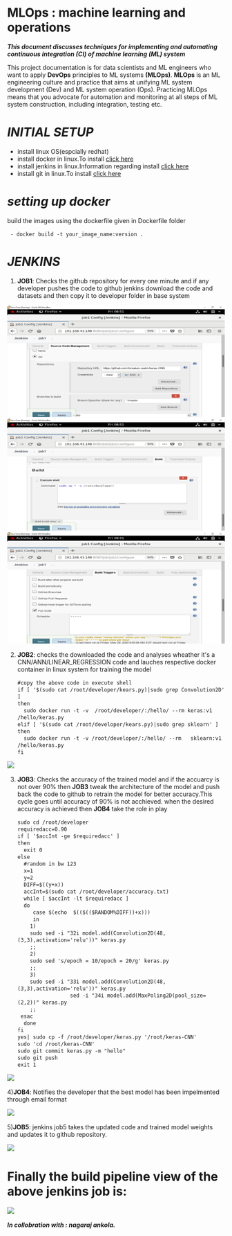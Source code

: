 # MLOps : machine learning and operations
***This document discusses techniques for implementing and automating continuous integration (CI) of machine learning (ML) system***  

This project documentation is for data scientists and ML engineers who want to apply **DevOps** principles to ML systems **(MLOps)**. **MLOps** is an ML engineering culture and practice that aims at unifying ML system development (Dev) and ML system operation (Ops). Practicing MLOps means that you advocate for automation and monitoring at all steps of ML system construction, including integration, testing etc.

# ***INITIAL SETUP***
 * install linux OS(espcially redhat) 
 * install docker in linux.To install [click here](https://docs.docker.com/engine/install/)
 * install jenkins in linux.Information regarding install [click here](https://www.jenkins.io/download/)
 * install git in linux.To install [click here](https://git-scm.com/download/linux)

# ***setting up docker***
 build the images using the dockerfile given in Dockerfile folder 
     
     - docker build -t your_image_name:version .
      
# ***JENKINS***  
1) **JOB1**:
Checks the github repository for every one minute and if any developer pushes the code to github jenkins download the code and datasets and then copy it to developer folder in base system 
   
![](screenshots/j11.png)
![](screenshots/j12.png)
![](screenshots/j13.png)


2) **JOB2**:
checks the downloaded the code and analyses wheather it's a CNN/ANN/LINEAR_REGRESSION code and lauches respective docker container in linux system for training the model

       #copy the above code in execute shell
       if [ '$(sudo cat /root/developer/kears.py)|sudo grep Convolution2D' ]
       then
         sudo docker run -t -v  /root/developer/:/hello/ --rm keras:v1 /hello/keras.py 
       elif [ '$(sudo cat /root/developer/kears.py)|sudo grep sklearn' ]
       then
         sudo docker run -t -v /root/developer/:/hello/ --rm   sklearn:v1 /hello/keras.py
       fi
![](images/image4.png)




3) **JOB3**:
Checks the accuracy of the trained model and if the accuarcy is not over 90% then **JOB3** tweak the architecture of the model and push back the code to github to retrain the model for  better accuracy.This cycle goes until accuracy of 90% is not acchieved.
when the desired accuracy is achieved then **JOB4** take the role in play
        
       sudo cd /root/developer
       requiredacc=0.90
       if [ '$accInt -ge $requiredacc' ]
       then 
         exit 0
       else
         #random in bw 123
         x=1
         y=2
         DIFF=$((y+x))
         accInt=$(sudo cat /root/developer/accuracy.txt)
         while [ $accInt -lt $requiredacc ] 
         do
            case $(echo  $(($(($RANDOM%DIFF))+x))) 
	        in
	       1)
	       sudo sed -i "32i model.add(Convolution2D(48,(3,3),activation='relu'))" keras.py
	       ;;
	       2)
	       sudo sed 's/epoch = 10/epoch = 20/g' keras.py
	       ;;
           3)
	       sudo sed -i "33i model.add(Convolution2D(48,(3,3),activation='relu'))" keras.py
                        sed -i "34i model.add(MaxPoling2D(pool_size=(2,2))" keras.py
	       ;;
	    esac	
         done
       fi
       yes| sudo cp -f /root/developer/keras.py '/root/keras-CNN'
       sudo 'cd /root/keras-CNN'
       sudo git commit keras.py -m "hello"
       sudo git push
       exit 1

![](images/image5.png)


4)**JOB4**:
Notifies the developer that the best model has been impelmented through email format

![](images/image8.png)

5)**JOB5**:
jenkins job5 takes the updated code and trained model weights and  updates it to github repository.

![](images/images.png)



# Finally the build pipeline view of the above jenkins job is:
 
 
 ![](images/image1.png)



***In collobration with : nagaraj ankola.***
